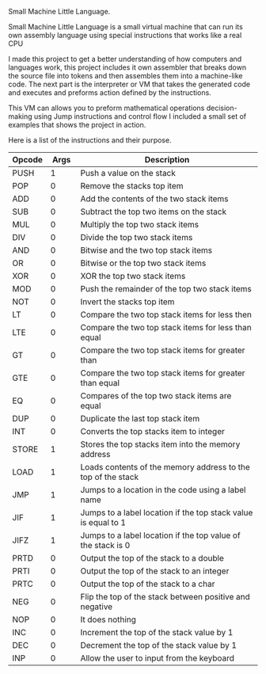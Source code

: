 <p>Small Machine Little Language.</p>
<p>Small Machine Little Language is a small virtual machine that can run its own assembly language using special instructions that works like a real CPU</p>
<p>I made this project to get a better understanding of how computers and languages work, this project includes it own assembler that breaks down the source file into tokens and then assembles them into a machine-like code. The next part is the interpreter or VM that takes the generated code and executes and preforms action defined by the instructions.</p>
<p>This VM can allows you to preform mathematical operations decision-making using Jump instructions and control flow I included a small set of examples that shows the project in action.</p>
<p>Here is a list of the instructions and their purpose.</p>
<table>
<colgroup>
<col style="width: 14%" />
<col style="width: 12%" />
<col style="width: 73%" />
</colgroup>
<thead>
<tr class="header">
<th><strong>Opcode</strong></th>
<th><strong>Args</strong></th>
<th><strong>Description</strong></th>
</tr>
</thead>
<tbody>
<tr class="odd">
<td>PUSH</td>
<td>1</td>
<td>Push a value on the stack</td>
</tr>
<tr class="even">
<td>POP</td>
<td>0</td>
<td>Remove the stacks top item</td>
</tr>
<tr class="odd">
<td>ADD</td>
<td>0</td>
<td>Add the contents of the two stack items</td>
</tr>
<tr class="even">
<td>SUB</td>
<td>0</td>
<td>Subtract the top two items on the stack</td>
</tr>
<tr class="odd">
<td>MUL</td>
<td>0</td>
<td>Multiply the top two stack items</td>
</tr>
<tr class="even">
<td>DIV</td>
<td>0</td>
<td>Divide the top two stack items</td>
</tr>
<tr class="odd">
<td>AND</td>
<td>0</td>
<td>Bitwise and the two top stack items</td>
</tr>
<tr class="even">
<td>OR</td>
<td>0</td>
<td>Bitwise or the top two stack items</td>
</tr>
<tr class="odd">
<td>XOR</td>
<td>0</td>
<td>XOR the top two stack items</td>
</tr>
<tr class="even">
<td>MOD</td>
<td>0</td>
<td>Push the remainder of the top two stack items</td>
</tr>
<tr class="odd">
<td>NOT</td>
<td>0</td>
<td>Invert the stacks top item</td>
</tr>
<tr class="even">
<td>LT</td>
<td>0</td>
<td>Compare the two top stack items for less then</td>
</tr>
<tr class="odd">
<td>LTE</td>
<td>0</td>
<td>Compare the two top stack items for less than equal</td>
</tr>
<tr class="even">
<td>GT</td>
<td>0</td>
<td>Compare the two top stack items for greater than</td>
</tr>
<tr class="odd">
<td>GTE</td>
<td>0</td>
<td>Compare the two top stack items for greater than equal</td>
</tr>
<tr class="even">
<td>EQ</td>
<td>0</td>
<td>Compares of the top two stack items are equal</td>
</tr>
<tr class="odd">
<td>DUP</td>
<td>0</td>
<td>Duplicate the last top stack item</td>
</tr>
<tr class="even">
<td>INT</td>
<td>0</td>
<td>Converts the top stacks item to integer</td>
</tr>
<tr class="odd">
<td>STORE</td>
<td>1</td>
<td>Stores the top stacks item into the memory address</td>
</tr>
<tr class="even">
<td>LOAD</td>
<td>1</td>
<td>Loads contents of the memory address to the top of the stack</td>
</tr>
<tr class="odd">
<td>JMP</td>
<td>1</td>
<td>Jumps to a location in the code using a label name</td>
</tr>
<tr class="even">
<td>JIF</td>
<td>1</td>
<td>Jumps to a label location if the top stack value is equal to 1</td>
</tr>
<tr class="odd">
<td>JIFZ</td>
<td>1</td>
<td>Jumps to a label location if the top value of the stack is 0</td>
</tr>
<tr class="even">
<td>PRTD</td>
<td>0</td>
<td>Output the top of the stack to a double</td>
</tr>
<tr class="odd">
<td>PRTI</td>
<td>0</td>
<td>Output the top of the stack to an integer</td>
</tr>
<tr class="even">
<td>PRTC</td>
<td>0</td>
<td>Output the top of the stack to a char</td>
</tr>
<tr class="odd">
<td>NEG</td>
<td>0</td>
<td>Flip the top of the stack between positive and negative</td>
</tr>
<tr class="even">
<td>NOP</td>
<td>0</td>
<td>It does nothing</td>
</tr>
<tr class="odd">
<td>INC</td>
<td>0</td>
<td>Increment the top of the stack value by 1</td>
</tr>
<tr class="even">
<td>DEC</td>
<td>0</td>
<td>Decrement the top of the stack value by 1</td>
</tr>
<tr class="odd">
<td>INP</td>
<td>0</td>
<td>Allow the user to input from the keyboard</td>
</tr>
</tbody>
</table>
